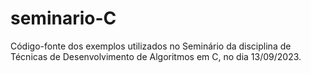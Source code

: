 # seminario-C
Código-fonte dos exemplos utilizados no Seminário da disciplina de Técnicas de Desenvolvimento de Algoritmos em C, no dia 13/09/2023.
